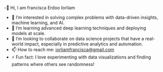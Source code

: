 -👋 Hi, I am francisca Erdoo Iorliam
- 👀 I’m interested in solving complex problems with data-driven insights, machine learning, and AI.
- 🌱 I’m learning advanced deep learning techniques and deploying models at scale.
- 💞️ I’m looking to collaborate on data science projects that have a real-world impact, especially in predictive analytics and automation.
- 📫 How to reach me: iorliamfrancisca@gmail.com
- ⚡ Fun fact: I love experimenting with data visualizations and finding patterns where others see randomness!
